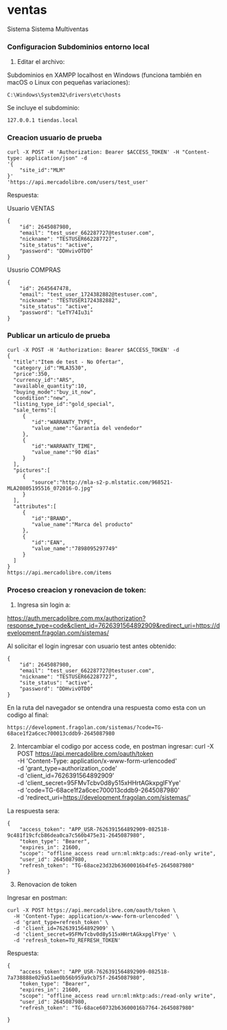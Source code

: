 # ventas
Sistema Sistema Multiventas


### Configuracion Subdominios entorno local

1. Editar el archivo: 

Subdominios en XAMPP localhost en Windows (funciona también en macOS o Linux con pequeñas variaciones):
```
C:\Windows\System32\drivers\etc\hosts
```
Se incluye el subdominio: 
``` 
127.0.0.1 tiendas.local
```

### Creacion usuario de prueba
```
curl -X POST -H 'Authorization: Bearer $ACCESS_TOKEN' -H "Content-type: application/json" -d 
'{
   	"site_id":"MLM"
}' 
'https://api.mercadolibre.com/users/test_user'
```

Respuesta:

Usuario VENTAS

```
{
    "id": 2645087980,
    "email": "test_user_662287727@testuser.com",
    "nickname": "TESTUSER662287727",
    "site_status": "active",
    "password": "DDHvivOTD0"
}
```

Ususrio COMPRAS
```
{
    "id": 2645647478,
    "email": "test_user_1724382882@testuser.com",
    "nickname": "TESTUSER1724382882",
    "site_status": "active",
    "password": "LeTY74Iu3i"
}
```


### Publicar un articulo de prueba

```
curl -X POST -H 'Authorization: Bearer $ACCESS_TOKEN' -d
{
  "title":"Item de test - No Ofertar",
  "category_id":"MLA3530",
  "price":350,
  "currency_id":"ARS",
  "available_quantity":10,
  "buying_mode":"buy_it_now",
  "condition":"new",
  "listing_type_id":"gold_special",
  "sale_terms":[
     {
        "id":"WARRANTY_TYPE",
        "value_name":"Garantía del vendedor"
     },
     {
        "id":"WARRANTY_TIME",
        "value_name":"90 días"
     }
  ],
  "pictures":[
     {
        "source":"http://mla-s2-p.mlstatic.com/968521-MLA20805195516_072016-O.jpg"
     }
  ],
  "attributes":[
     {
        "id":"BRAND",
        "value_name":"Marca del producto"
     },
     {
        "id":"EAN",
        "value_name":"7898095297749"
     }
  ]
}
https://api.mercadolibre.com/items

```

### Proceso creacion y ronevacion de token:

1. Ingresa sin login a:

https://auth.mercadolibre.com.mx/authorization?response_type=code&client_id=7626391564892909&redirect_uri=https://development.fragolan.com/sistemas/


Al solicitar el login ingresar con usuario test antes obtenido: 

```
{
    "id": 2645087980,
    "email": "test_user_662287727@testuser.com",
    "nickname": "TESTUSER662287727",
    "site_status": "active",
    "password": "DDHvivOTD0"
}
```

En la ruta del navegador se ontendra una respuesta como esta con un codigo al final:

```
https://development.fragolan.com/sistemas/?code=TG-68ace1f2a6cec700013cddb9-2645087980
```

2. Intercambiar el codigo por access code, en postman ingresar: 
curl -X POST https://api.mercadolibre.com/oauth/token \
  -H 'Content-Type: application/x-www-form-urlencoded' \
  -d 'grant_type=authorization_code' \
  -d 'client_id=7626391564892909' \
  -d 'client_secret=95FMvTcbv0d8y515xHHrtAGkxpglFYye' \
  -d 'code=TG-68ace1f2a6cec700013cddb9-2645087980' \
  -d 'redirect_uri=https://development.fragolan.com/sistemas/'

La respuesta sera: 

```
{
    "access_token": "APP_USR-7626391564892909-082518-9c481f19cfcb86dea0ca7c560b475e31-2645087980",
    "token_type": "Bearer",
    "expires_in": 21600,
    "scope": "offline_access read urn:ml:mktp:ads:/read-only write",
    "user_id": 2645087980,
    "refresh_token": "TG-68ace23d32b63600016b4fe5-2645087980"
}

```

3. Renovacion de token

Ingresar en postman: 

```
curl -X POST https://api.mercadolibre.com/oauth/token \
  -H 'Content-Type: application/x-www-form-urlencoded' \
  -d 'grant_type=refresh_token' \
  -d 'client_id=7626391564892909' \
  -d 'client_secret=95FMvTcbv0d8y515xHHrtAGkxpglFYye' \
  -d 'refresh_token=TU_REFRESH_TOKEN'

```

Respuesta: 

```
{
    "access_token": "APP_USR-7626391564892909-082518-7a738888e029a51ae0b56b959a9cb75f-2645087980",
    "token_type": "Bearer",
    "expires_in": 21600,
    "scope": "offline_access read urn:ml:mktp:ads:/read-only write",
    "user_id": 2645087980,
    "refresh_token": "TG-68ace60732b63600016b7764-2645087980"

}

```

